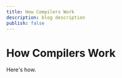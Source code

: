 ```yaml
---
title: How Compilers Work
description: blog description
publish: false
---
```


# How Compilers Work

Here's how.
